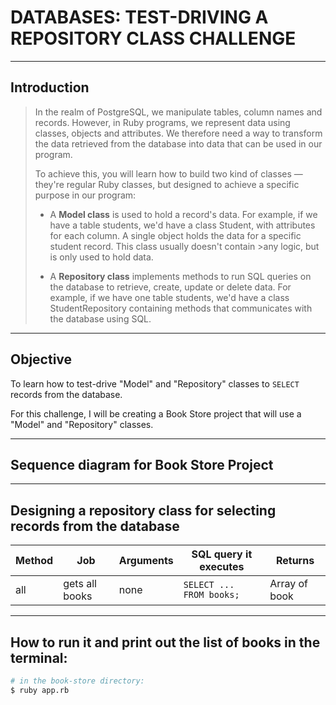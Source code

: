 # DATABASES: TEST-DRIVING A REPOSITORY CLASS CHALLENGE

----

## Introduction

>In the realm of PostgreSQL, we manipulate tables, column names and records. However, in Ruby programs, we represent data using classes, objects and attributes. We therefore need a way to transform the data retrieved from the database into data that can be used in our program.
>
>To achieve this, you will learn how to build two kind of classes — they're regular Ruby classes, but designed to achieve a specific purpose in our program:
>
> * A **Model class** is used to hold a record's data.
>For example, if we have a table students, we'd have a class Student, with attributes for each column. A single object holds the data for a specific student record. This class usually doesn't contain >any logic, but is only used to hold data.
>
> * A **Repository class** implements methods to run SQL queries on the database to retrieve, create, update or delete data.
>For example, if we have one table students, we'd have a class StudentRepository containing methods that communicates with the database using SQL.

----

## Objective

To learn how to test-drive "Model" and "Repository" classes to `SELECT` records from the database.

For this challenge, I will be creating a Book Store project that will use a "Model" and "Repository" classes.

----

## Sequence diagram for Book Store Project

----

## Designing a repository class for selecting records from the database

| Method |      Job       | Arguments |   SQL query it executes  |     Returns    |
| ------ | -------------- | --------- | ------------------------ | -------------- |
|  all   | gets all books |   none    | `SELECT ... FROM books;` | Array of book  |

----

## How to run it and print out the list of books in the terminal:

```bash
# in the book-store directory:
$ ruby app.rb
```